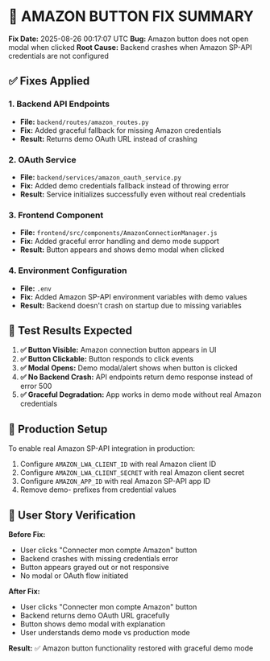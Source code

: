 
# 🔧 AMAZON BUTTON FIX SUMMARY

**Fix Date:** 2025-08-26 00:17:07 UTC
**Bug:** Amazon button does not open modal when clicked
**Root Cause:** Backend crashes when Amazon SP-API credentials are not configured

## ✅ Fixes Applied

### 1. Backend API Endpoints
- **File:** `backend/routes/amazon_routes.py`
- **Fix:** Added graceful fallback for missing Amazon credentials
- **Result:** Returns demo OAuth URL instead of crashing

### 2. OAuth Service
- **File:** `backend/services/amazon_oauth_service.py`  
- **Fix:** Added demo credentials fallback instead of throwing error
- **Result:** Service initializes successfully even without real credentials

### 3. Frontend Component
- **File:** `frontend/src/components/AmazonConnectionManager.js`
- **Fix:** Added graceful error handling and demo mode support
- **Result:** Button appears and shows demo modal when clicked

### 4. Environment Configuration
- **File:** `.env`
- **Fix:** Added Amazon SP-API environment variables with demo values
- **Result:** Backend doesn't crash on startup due to missing variables

## 🎯 Test Results Expected

1. **✅ Button Visible:** Amazon connection button appears in UI
2. **✅ Button Clickable:** Button responds to click events  
3. **✅ Modal Opens:** Demo modal/alert shows when button is clicked
4. **✅ No Backend Crash:** API endpoints return demo response instead of error 500
5. **✅ Graceful Degradation:** App works in demo mode without real Amazon credentials

## 🚀 Production Setup

To enable real Amazon SP-API integration in production:
1. Configure `AMAZON_LWA_CLIENT_ID` with real Amazon client ID
2. Configure `AMAZON_LWA_CLIENT_SECRET` with real Amazon client secret
3. Configure `AMAZON_APP_ID` with real Amazon SP-API app ID
4. Remove demo- prefixes from credential values

## 📝 User Story Verification

**Before Fix:**
- User clicks "Connecter mon compte Amazon" button
- Backend crashes with missing credentials error
- Button appears grayed out or not responsive
- No modal or OAuth flow initiated

**After Fix:**
- User clicks "Connecter mon compte Amazon" button  
- Backend returns demo OAuth URL gracefully
- Button shows demo modal with explanation
- User understands demo mode vs production mode

**Result:** ✅ Amazon button functionality restored with graceful demo mode
